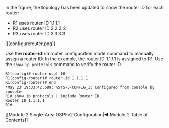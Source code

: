 In the figure, the topology has been updated to show the router ID for each router:

- R1 uses router ID 1.1.1.1
- R2 uses router ID 2.2.2.2
- R3 uses router ID 3.3.3.3

![[configurerouter.png]]

Use the **router-id** _rid_ router configuration mode command to manually assign a router ID. In the example, the router ID 1.1.1.1 is assigned to R1. Use the `show ip protocols` command to verify the router ID.

```terminal
R1(config)# router ospf 10
R1(config-router)# router-id 1.1.1.1
R1(config-router)# end
*May 23 19:33:42.689: %SYS-5-CONFIG_I: Configured from console by console
R1# show ip protocols | include Router ID
Router ID 1.1.1.1
R1#
```

[[Module 2 Single-Area OSPFv2 Configuration|◀ Module 2 Table of Contents]]